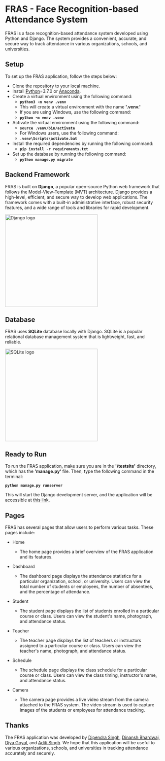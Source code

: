 # FRAS - Face Recognition-based Attendance System
FRAS is a face recognition-based attendance system developed using Python and Django. The system provides a convenient, accurate, and secure way to track attendance in various organizations, schools, and universities.

## Setup
To set up the FRAS application, follow the steps below:

- Clone the repository to your local machine.
- Install [Python](https://www.python.org/downloads/)=3.7.0 or [Anaconda](https://www.anaconda.com/products/distribution).
- Create a virtual environment using the following command:
  - **`python3 -m venv .venv`**
  - This will create a virtual environment with the name **'.venv.'**
  - If you are using Windows, use the following command:
  - **`python -m venv .venv`**
- Activate the virtual environment using the following command:
  - **`source .venv/bin/activate`**
  - For Windows users, use the following command:
  - **`.venv\Scripts\activate.bat`**
- Install the required dependencies by running the following command:
  - **`pip install -r requirements.txt`**
- Set up the database by running the following command:
  - **`python manage.py migrate`**

## Backend Framework
FRAS is built on **Django**, a popular open-source Python web framework that follows the Model-View-Template (MVT) architecture. Django provides a high-level, efficient, and secure way to develop web applications. The framework comes with a built-in administrative interface, robust security features, and a wide range of tools and libraries for rapid development.

<img src="https://user-images.githubusercontent.com/60287228/230828178-4297c75b-cd62-4461-8806-d73a8eedb231.png" alt="Django logo" width="300">

## Database
FRAS uses **SQLite** database locally with Django. SQLite is a popular relational database management system that is lightweight, fast, and reliable.

<img src="https://user-images.githubusercontent.com/60287228/230828466-449d335d-b435-4526-bfe9-63376806a1b5.png" alt="SQLite logo" width="300" >


## Ready to Run
To run the FRAS application, make sure you are in the **'/testsite'** directory, which has the **'manage.py'** file. Then, type the following command in the terminal:

**`python manage.py runserver`**

This will start the Django development server, and the application will be accessible at [this link](http://127.0.0.1:8000/).

## Pages
FRAS has several pages that allow users to perform various tasks. These pages include:

- Home
  - The home page provides a brief overview of the FRAS application and its features.

- Dashboard
  - The dashboard page displays the attendance statistics for a particular organization, school, or university. Users can view the total number of students or employees, the number of absentees, and the percentage of attendance.

- Student
  - The student page displays the list of students enrolled in a particular course or class. Users can view the student's name, photograph, and attendance status.

- Teacher
  - The teacher page displays the list of teachers or instructors assigned to a particular course or class. Users can view the teacher's name, photograph, and attendance status.

- Schedule
  - The schedule page displays the class schedule for a particular course or class. Users can view the class timing, instructor's name, and attendance status.

- Camera
  - The camera page provides a live video stream from the camera attached to the FRAS system. The video stream is used to capture images of the students or employees for attendance tracking.

## Thanks
The FRAS application was developed by [Dipendra Singh](https://github.com/dipendrasingh100), [Dinansh Bhardwaj](https://github.com/DinAnsh), [Diya Goyal](), and [Aditi Singh](https://github.com/aditisingh0409). We hope that this application will be useful to various organizations, schools, and universities in tracking attendance accurately and securely.
